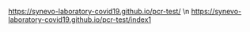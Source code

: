 https://synevo-laboratory-covid19.github.io/pcr-test/ \n
https://synevo-laboratory-covid19.github.io/pcr-test/index1
